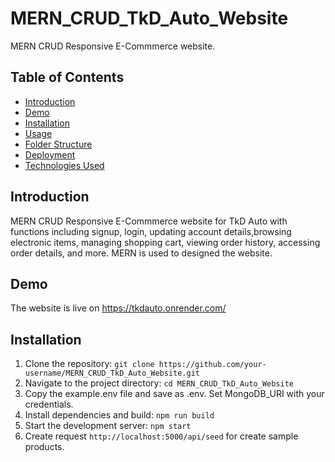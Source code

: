 # MERN_CRUD_TkD_Auto_Website

MERN CRUD Responsive E-Commmerce website.

## Table of Contents

- [Introduction](#introduction)
- [Demo](#demo)
- [Installation](#installation)
- [Usage](#usage)
- [Folder Structure](#folder-structure)
- [Deployment](#deployment)
- [Technologies Used](#technologies-used)

## Introduction

MERN CRUD Responsive E-Commmerce website for TkD Auto with functions including signup, login, updating account details,browsing electronic items, managing shopping cart, viewing order history, accessing order details, and more. MERN is used to designed the website.

## Demo

The website is live on https://tkdauto.onrender.com/

## Installation

1. Clone the repository: `git clone https://github.com/your-username/MERN_CRUD_TkD_Auto_Website.git`
2. Navigate to the project directory: `cd MERN_CRUD_TkD_Auto_Website`
3. Copy the example.env file and save as .env. Set MongoDB_URI with your credentials.
4. Install dependencies and build: `npm run build`
6. Start the development server: `npm start`
7. Create request `http://localhost:5000/api/seed` for create sample products.
